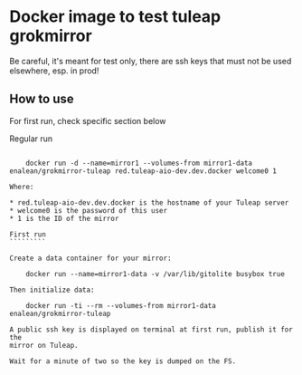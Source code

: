 Docker image to test tuleap grokmirror
======================================

Be careful, it's meant for test only, there are ssh keys that must not be used
elsewhere, esp. in prod!

How to use
----------

For first run, check specific section below

Regular run
```````````

    docker run -d --name=mirror1 --volumes-from mirror1-data enalean/grokmirror-tuleap red.tuleap-aio-dev.dev.docker welcome0 1

Where:

* red.tuleap-aio-dev.dev.docker is the hostname of your Tuleap server
* welcome0 is the password of this user
* 1 is the ID of the mirror

First run
`````````

Create a data container for your mirror:

    docker run --name=mirror1-data -v /var/lib/gitolite busybox true

Then initialize data:

    docker run -ti --rm --volumes-from mirror1-data enalean/grokmirror-tuleap

A public ssh key is displayed on terminal at first run, publish it for the
mirror on Tuleap.

Wait for a minute of two so the key is dumped on the FS.
